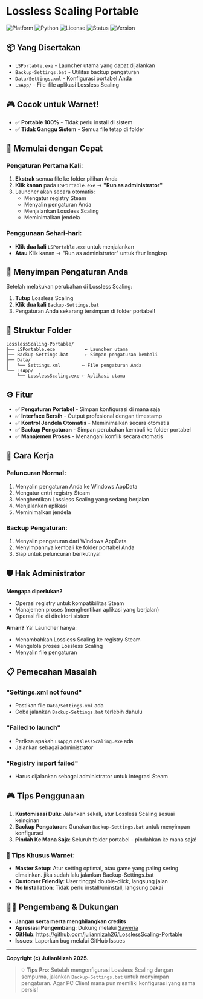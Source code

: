 # Lossless Scaling Portable

![Platform](https://img.shields.io/badge/Platform-Windows-blue)
![Python](https://img.shields.io/badge/Python-3.7+-green)
![License](https://img.shields.io/badge/License-MIT-yellow)
![Status](https://img.shields.io/badge/Status-Portable-brightgreen)
![Version](https://img.shields.io/badge/Version-v1.0.0-brightgreen)

## 📦 Yang Disertakan
- `LSPortable.exe` - Launcher utama yang dapat dijalankan
- `Backup-Settings.bat` - Utilitas backup pengaturan
- `Data/Settings.xml` - Konfigurasi portabel Anda
- `LsApp/` - File-file aplikasi Lossless Scaling

## 🎮 Cocok untuk Warnet!
- ✅ **Portable 100%** - Tidak perlu install di sistem
- ✅ **Tidak Ganggu Sistem** - Semua file tetap di folder

## 🚀 Memulai dengan Cepat

### Pengaturan Pertama Kali:
1. **Ekstrak** semua file ke folder pilihan Anda
2. **Klik kanan** pada `LSPortable.exe` → **"Run as administrator"**
3. Launcher akan secara otomatis:
   - Mengatur registry Steam
   - Menyalin pengaturan Anda
   - Menjalankan Lossless Scaling
   - Meminimalkan jendela

### Penggunaan Sehari-hari:
- **Klik dua kali** `LSPortable.exe` untuk menjalankan
- **Atau** Klik kanan → "Run as administrator" untuk fitur lengkap

## 💾 Menyimpan Pengaturan Anda

Setelah melakukan perubahan di Lossless Scaling:
1. **Tutup** Lossless Scaling
2. **Klik dua kali** `Backup-Settings.bat`
3. Pengaturan Anda sekarang tersimpan di folder portabel!

## 📁 Struktur Folder
```
LosslessScaling-Portable/
├── LSPortable.exe           ← Launcher utama
├── Backup-Settings.bat      ← Simpan pengaturan kembali
├── Data/
│   └── Settings.xml        ← File pengaturan Anda
└── LsApp/
    └── LosslessScaling.exe ← Aplikasi utama
```

## ⚙️ Fitur
- ✅ **Pengaturan Portabel** - Simpan konfigurasi di mana saja
- ✅ **Interface Bersih** - Output profesional dengan timestamp
- ✅ **Kontrol Jendela Otomatis** - Meminimalkan secara otomatis
- ✅ **Backup Pengaturan** - Simpan perubahan kembali ke folder portabel
- ✅ **Manajemen Proses** - Menangani konflik secara otomatis

## 🔧 Cara Kerja

### Peluncuran Normal:
1. Menyalin pengaturan Anda ke Windows AppData
2. Mengatur entri registry Steam
3. Menghentikan Lossless Scaling yang sedang berjalan
4. Menjalankan aplikasi
5. Meminimalkan jendela

### Backup Pengaturan:
1. Menyalin pengaturan dari Windows AppData
2. Menyimpannya kembali ke folder portabel Anda
3. Siap untuk peluncuran berikutnya!

## 🛡️ Hak Administrator
**Mengapa diperlukan?**
- Operasi registry untuk kompatibilitas Steam
- Manajemen proses (menghentikan aplikasi yang berjalan)
- Operasi file di direktori sistem

**Aman?** Ya! Launcher hanya:
- Menambahkan Lossless Scaling ke registry Steam
- Mengelola proses Lossless Scaling
- Menyalin file pengaturan

## 📋 Pemecahan Masalah

### "Settings.xml not found"
- Pastikan file `Data/Settings.xml` ada
- Coba jalankan `Backup-Settings.bat` terlebih dahulu

### "Failed to launch"
- Periksa apakah `LsApp/LosslessScaling.exe` ada
- Jalankan sebagai administrator

### "Registry import failed"
- Harus dijalankan sebagai administrator untuk integrasi Steam

## 🎮 Tips Penggunaan
1. **Kustomisasi Dulu**: Jalankan sekali, atur Lossless Scaling sesuai keinginan
2. **Backup Pengaturan**: Gunakan `Backup-Settings.bat` untuk menyimpan konfigurasi
3. **Pindah Ke Mana Saja**: Seluruh folder portabel - pindahkan ke mana saja!

### 🏪 Tips Khusus Warnet:
- **Master Setup**: Atur setting optimal, atau game yang paling sering dimainkan. jika sudah lalu jalankan Backup-Settings.bat
- **Customer Friendly**: User tinggal double-click, langsung jalan
- **No Installation**: Tidak perlu install/uninstall, langsung pakai

## 👨‍💻 Pengembang & Dukungan
- **Jangan serta merta menghilangkan credits**
- **Apresiasi Pengembang**: Dukung melalui [Saweria](https://saweria.co/jndev26)
- **GitHub**: https://github.com/juliannizah26/LosslessScaling-Portable
- **Issues**: Laporkan bug melalui GitHub Issues

---

**Copyright (c) JulianNizah 2025.**

> 💡 **Tips Pro**: Setelah mengonfigurasi Lossless Scaling dengan sempurna, jalankan `Backup-Settings.bat` untuk menyimpan pengaturan. Agar PC Client mana pun memiliki konfigurasi yang sama persis!
